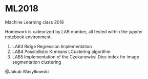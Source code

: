 # ML2018
Machine Learning class 2018

Homework is cateorized by LAB number, all tested within the jupyter notebook environment.

1. LAB3 Ridge Regression Implementation
2. LAB4 Possibilistic K-means LCustering algorithm
3. LAB5 Implementation of the Czekanowksi Dice index for image segmentation clustering

@Jakub Wasylkowski
